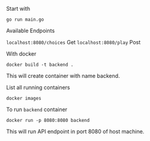 Start with 

`go run main.go`

Available Endpoints

`localhost:8080/choices` Get
`localhost:8080/play` Post

With docker 

`docker build -t backend .`

This will create container with name backend. 

List all running containers 

`docker images`

To run `backend` container 

`docker run -p 8080:8080 backend` 

This will run API endpoint in port 8080 of host machine.